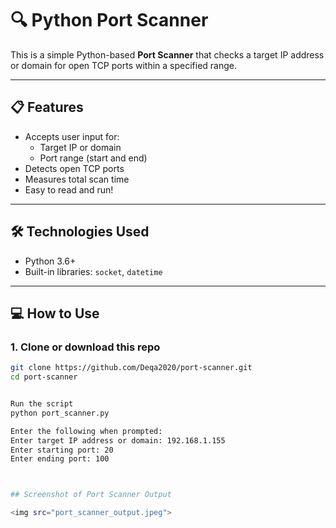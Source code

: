# 🔍 Python Port Scanner

This is a simple Python-based **Port Scanner** that checks a target IP address or domain for open TCP ports within a specified range.

---

## 📋 Features

- Accepts user input for:
  - Target IP or domain
  - Port range (start and end)
- Detects open TCP ports
- Measures total scan time
- Easy to read and run!

---

## 🛠️ Technologies Used

- Python 3.6+
- Built-in libraries: `socket`, `datetime`

---

## 💻 How to Use

### 1. Clone or download this repo

```bash
git clone https://github.com/Deqa2020/port-scanner.git
cd port-scanner


Run the script
python port_scanner.py

Enter the following when prompted:
Enter target IP address or domain: 192.168.1.155
Enter starting port: 20
Enter ending port: 100



## Screenshot of Port Scanner Output

<img src="port_scanner_output.jpeg">








